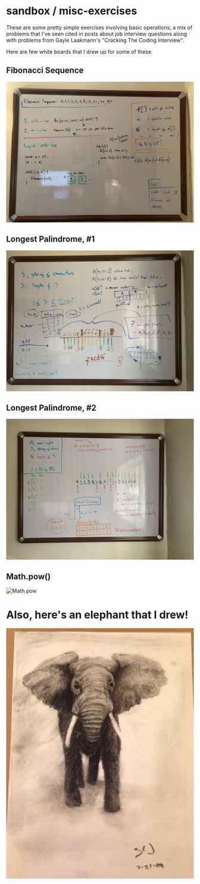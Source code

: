 # sandbox / misc-exercises

These are some pretty simple exercises involving basic operations; a mix of problems that I've seen cited in
posts about job interview questions along with problems from Gayle Laakmann's "Cracking The Coding Interview".

Here are few white boards that I drew up for some of these.

## Fibonacci Sequence
![Fibonacci sequence](portfolio/fibonacci-whiteboard.jpeg)

## Longest Palindrome, #1
![Longest Palindrome, #1](portfolio/palindrome-whiteboard-1.jpeg)

## Longest Palindrome, #2
![Longest Palindrome, #2](portfolio/palindrome-whiteboard-2.jpeg)

## Math.pow()
![Math.pow](portfolio/pmath-pow.jpeg)

# Also, here's an elephant that I drew!
![Elephant](portfolio/elephant.jpg)

